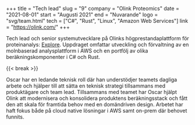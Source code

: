 +++
title = "Tech lead"
slug = "9"
company = "Olink Proteomics"
date = "2021-08-01"
start = "Augusti 2021"
end = "Nuvarande"
logo = "svg/team.html"
tech = ["C#", "Rust", "Linux", "Amazon Web Services"]
link = "https://olink.com/"
+++

Tech lead och senior systemutvecklare på Olinks högprestandaplattform för proteinanalys: [Explore](https://olink.com/products-services/exploreht/). Uppdraget omfattar utveckling och förvaltning av en molnbaserad analysplattform i AWS och en portfölj av olika beräkningskomponenter i C# och Rust.

{{< break >}}

Oscar har en ledande teknisk roll där han understödjer teamets dagliga arbete och hjälper till att sätta en teknisk strategi tillsammans med produktägare och team lead. Tillsammans med teamet har Oscar hjälpt Olink att modernisera och konsolidera produktens beräkningsstack och fått den att skala för framtida behov med en domändriven design. Arbetet har haft fokus både på cloud native lösningar i AWS samt on-prem där behovet funnits.
